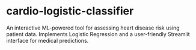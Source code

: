 # cardio-logistic-classifier
An interactive ML-powered tool for assessing heart disease risk using patient data. Implements Logistic Regression and a user-friendly Streamlit interface for medical predictions.
 
 
